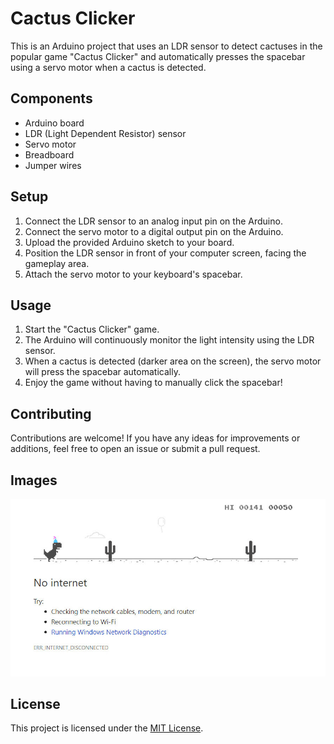 # Cactus Clicker

This is an Arduino project that uses an LDR sensor to detect cactuses in the popular game "Cactus Clicker" and automatically presses the spacebar using a servo motor when a cactus is detected.

## Components

- Arduino board
- LDR (Light Dependent Resistor) sensor
- Servo motor
- Breadboard
- Jumper wires

## Setup

1. Connect the LDR sensor to an analog input pin on the Arduino.
2. Connect the servo motor to a digital output pin on the Arduino.
3. Upload the provided Arduino sketch to your board.
4. Position the LDR sensor in front of your computer screen, facing the gameplay area.
5. Attach the servo motor to your keyboard's spacebar.

## Usage

1. Start the "Cactus Clicker" game.
2. The Arduino will continuously monitor the light intensity using the LDR sensor.
3. When a cactus is detected (darker area on the screen), the servo motor will press the spacebar automatically.
4. Enjoy the game without having to manually click the spacebar!

## Contributing

Contributions are welcome! If you have any ideas for improvements or additions, feel free to open an issue or submit a pull request.


## Images

![Game Image](src\images\image.jpg)

## License

This project is licensed under the [MIT License](LICENSE).
